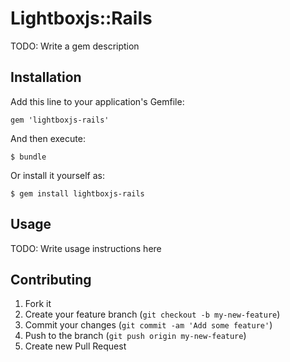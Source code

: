 # Lightboxjs::Rails

TODO: Write a gem description

## Installation

Add this line to your application's Gemfile:

    gem 'lightboxjs-rails'

And then execute:

    $ bundle

Or install it yourself as:

    $ gem install lightboxjs-rails

## Usage

TODO: Write usage instructions here

## Contributing

1. Fork it
2. Create your feature branch (`git checkout -b my-new-feature`)
3. Commit your changes (`git commit -am 'Add some feature'`)
4. Push to the branch (`git push origin my-new-feature`)
5. Create new Pull Request

